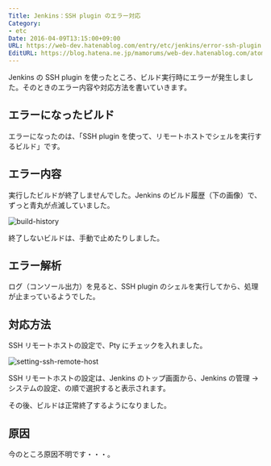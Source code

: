 ```yaml
---
Title: Jenkins：SSH plugin のエラー対応
Category:
- etc
Date: 2016-04-09T13:15:00+09:00
URL: https://web-dev.hatenablog.com/entry/etc/jenkins/error-ssh-plugin
EditURL: https://blog.hatena.ne.jp/mamorums/web-dev.hatenablog.com/atom/entry/10328749687178929944
---
```


Jenkins の SSH plugin を使ったところ、ビルド実行時にエラーが発生しました。そのときのエラー内容や対応方法を書いていきます。


## エラーになったビルド
エラーになったのは、「SSH plugin を使って、リモートホストでシェルを実行するビルド」です。


## エラー内容
実行したビルドが終了しませんでした。Jenkins のビルド履歴（下の画像）で、ずっと青丸が点滅していました。

![build-history](http://cdn-ak.f.st-hatena.com/images/fotolife/m/mamorums/20160813/20160813162957.png)

終了しないビルドは、手動で止めたりしました。


## エラー解析
ログ（コンソール出力）を見ると、SSH plugin のシェルを実行してから、処理が止まっているようでした。


## 対応方法
SSH リモートホストの設定で、Pty にチェックを入れました。

![setting-ssh-remote-host](http://cdn-ak.f.st-hatena.com/images/fotolife/m/mamorums/20160813/20160813162958.png)

SSH リモートホストの設定は、Jenkins のトップ画面から、Jenkins の管理 → システムの設定、の順で選択すると表示されます。

その後、ビルドは正常終了するようになりました。


## 原因
今のところ原因不明です・・・。
